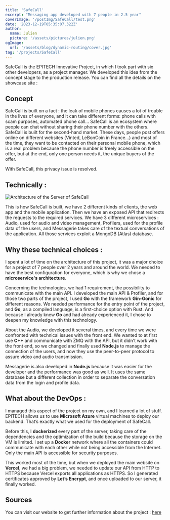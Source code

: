 ```yaml
---
title: 'SafeCall'
excerpt: "Messaging app developed with 7 people in 2.5 year"
coverImage: '/postImg/SafeCall/test.png'
date: '2023-12-19T05:35:07.322Z'
author:
  name: Julien
  picture: '/assets/pictures/julien.png'
ogImage:
  url: '/assets/blog/dynamic-routing/cover.jpg'
tag: '/projects/SafeCall'
---
```


SafeCall is the EPITECH Innovative Project, in which I took part with six other developers, as a project manager. We developed this idea from the concept stage to the production release. You can find all the details on the showcase site : <link>

## Concept

SafeCall is built on a fact : the leak of mobile phones causes a lot of trouble in the lives of everyone, and it can take different forms: phone calls with scam purposes, automated phone call…
SafeCall is an ecosystem where people can chat without sharing their phone number with the others. SafeCall is built for the second-hand market. These days, people post offers online on different websites (Vinted, LeBonCoin in France…) and most of the time, they want to be contacted on their personal mobile phone, which is a real problem because the phone number is freely accessible on the offer, but at the end, only one person needs it, the unique buyers of the offer.

With SafeCall, this privacy issue is resolved.

## Technically :
![Architecture of the Server of SafeCall](/postImg/SafeCall/archi.png)

This is how SafeCall is built, we have 2 different kinds of clients, the web app and the mobile application. Then we have an exposed API that redirects the requests to the required services. We have 3 different microservices : Audio, used for audio and video management, Profilers, used for the profile data of the users, and Messagerie takes care of the textual conversations of the application. All those services exploit a MongoDB (Atlas) database.


## Why these technical choices :

I spent a lot of time on the architecture of this project, it was a major choice for a project of 7 people over 2 years and around the world. We needed to have the best configuration for everyone, which is why we chose a **microservice's architecture**.

Concerning the technologies, we had 1 requirement, the possibility to communicate with the main API. I developed the main API & Profiler, and for those two parts of the project, I used **Go** with the framework **Gin-Gonic** for different reasons. We needed performance for the entry point of the project, and **Go**, as a compiled language, is a first-choice option with Rust. And because I already knew **Go** and had already experienced it, I chose to deepen my knowledge with this technology. 

About the Audio, we developed it several times, and every time we were confronted with technical issues with the front end. We wanted to at first use **C++** and communicate with ZMQ with the API, but it didn’t work with the front end, so we changed and finally used **Node.js** to manage the connection of the users, and now they use the peer-to-peer protocol to assure video and audio transmission.

Messagerie is also developed in **Node.js** because it was easier for the developer and the performance was good as well. It uses the same database but a different collection in order to separate the conversation data from the login and profile data.

## What about the DevOps :

I managed this aspect of the project on my own, and I learned a lot of stuff. EPITECH allows us to use **Microsoft Azure** virtual machines to deploy our backend. That’s exactly what we used for the deployment of SafeCall.

Before this, I **dockerized** every part of the server, taking care of the dependencies and the optimization of the build because the storage on the VM is limited. I set up a **Docker** network where all the containers could communicate with each other while not being accessible from the Internet. Only the main API is accessible for security purposes.

This worked most of the time, but when we deployed the main website on **Vercel**, we had a big problem, we needed to update our API from HTTP to HTTPS because Vercel exports all applications as HTTPS. So I generated certificates approved by **Let’s Encrypt**, and once uploaded to our server, it finally worked.


## Sources

You can visit our website to get further information about the project : [here](https://eip.epitech.eu/2024/safecall/)
